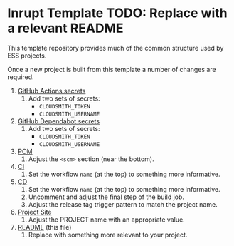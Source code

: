 # Inrupt Template TODO: Replace with a relevant README

This template repository provides much of the common structure used by ESS projects.

Once a new project is built from this template a number of changes are required.


1. [GitHub Actions secrets](../../settings/secrets/actions)
   1. Add two sets of secrets:
      - `CLOUDSMITH_TOKEN`
      - `CLOUDSMITH_USERNAME`
2. [GitHub Dependabot secrets](../../settings/secrets/dependabot)
   1. Add two sets of secrets:
      - `CLOUDSMITH_TOKEN`
      - `CLOUDSMITH_USERNAME`
3. [POM](./pom.xml)
   1. Adjust the `<scm>` section (near the bottom).
4. [CI](./.github/workflows/ci-config.yml)
   1. Set the workflow `name` (at the top) to something more informative.
5. [CD](./.github/workflows/cd-config.yml)
   1. Set the workflow `name` (at the top) to something more informative.
   2. Uncomment and adjust the final step of the build job.
   3. Adjust the release tag trigger pattern to match the project name.
6. [Project Site](./src/site/site.xml)
   1. Adjust the PROJECT name with an appropriate value.
7. [README](./README.md) (this file)
   1. Replace with something more relevant to your project.

